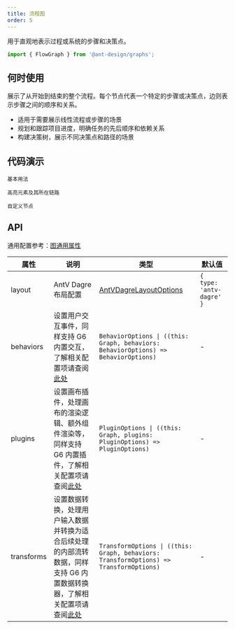 ```yaml
---
title: 流程图
order: 5
---
```


用于直观地表示过程或系统的步骤和决策点。

```js
import { FlowGraph } from '@ant-design/graphs';
```

## 何时使用

展示了从开始到结束的整个流程。每个节点代表一个特定的步骤或决策点，边则表示步骤之间的顺序和关系。

- 适用于需要展示线性流程或步骤的场景
- 规划和跟踪项目进度，明确任务的先后顺序和依赖关系
- 构建决策树，展示不同决策点和路径的场景

## 代码演示

<code id="demo-flow-graph-default" src="./demos/flow-graph/default.tsx" description="简单的展示。">基本用法</code>

<code id="demo-flow-graph-hover" src="./demos/flow-graph/hover-activate-chain.tsx" description="通过添加悬浮高亮交互（注册类型：`hover-activate-chain`），可以高亮显示元素及其所在的链路。">高亮元素及其所在链路</code>

<code id="demo-flow-graph-custom-node" src="./demos/flow-graph/custom-node.tsx" description="通过 `node.component` 来进行自定义节点，需要与 `node.size` 配合实现。">自定义节点</code>

## API

通用配置参考：[图通用属性](./graphs/overview#图通用属性)

| 属性 | 说明 | 类型 | 默认值 |
| --- | --- | --- | --- |
| layout | AntV Dagre 布局配置 | [AntVDagreLayoutOptions](https://g6.antv.antgroup.com/api/layouts/antv-dagre-layout) | `{ type: 'antv-dagre' }` |
| behaviors | 设置用户交互事件，同样支持 G6 内置交互，了解相关配置项请查阅[此处](https://g6.antv.antgroup.com/api/behaviors/brush-select) | `BehaviorOptions \| ((this: Graph, behaviors: BehaviorOptions) => BehaviorOptions)` | - |
| plugins | 设置画布插件，处理画布的渲染逻辑、额外组件渲染等，同样支持 G6 内置插件，了解相关配置项请查阅[此处](https://g6.antv.antgroup.com/api/plugins/background) | `PluginOptions \| ((this: Graph, plugins: PluginOptions) => PluginOptions)` | - |
| transforms | 设置数据转换，处理用户输入数据并转换为适合后续处理的内部流转数据，同样支持 G6 内置数据转换器，了解相关配置项请查阅[此处](https://g6.antv.antgroup.com/api/transforms/map-node-size) | `TransformOptions \| ((this: Graph, behaviors: TransformOptions) => TransformOptions)` | - |
